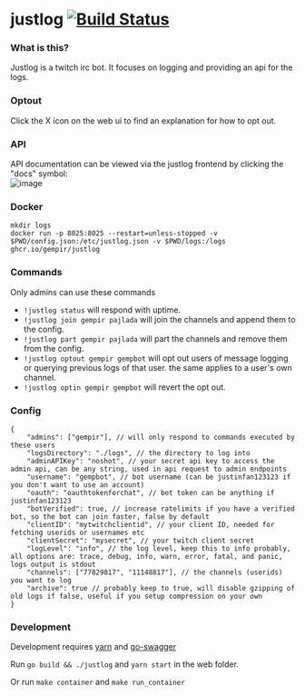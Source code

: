 # justlog [![Build Status](https://github.com/gempir/justlog/workflows/ci/badge.svg)](https://github.com/gempir/justlog/actions?query=workflow%3Aci)

### What is this?
Justlog is a twitch irc bot. It focuses on logging and providing an api for the logs.

### Optout

Click the X icon on the web ui to find an explanation for how to opt out.

### API

API documentation can be viewed via the justlog frontend by clicking the "docs" symbol:  
![image](https://user-images.githubusercontent.com/1629196/159481078-0de98f01-2816-49bd-8e17-ba7cf66cb064.png)

### Docker

```
mkdir logs
docker run -p 8025:8025 --restart=unless-stopped -v $PWD/config.json:/etc/justlog.json -v $PWD/logs:/logs ghcr.io/gempir/justlog
```

### Commands

Only admins can use these commands

- `!justlog status` will respond with uptime.
- `!justlog join gempir pajlada` will join the channels and append them to the config.
- `!justlog part gempir pajlada` will part the channels and remove them from the config.
- `!justlog optout gempir gempbot` will opt out users of message logging or querying previous logs of that user. the same applies to a user's own channel.
- `!justlog optin gempir gempbot` will revert the opt out.

### Config

```
{
    "admins": ["gempir"], // will only respond to commands executed by these users
    "logsDirectory": "./logs", // the directory to log into
    "adminAPIKey": "noshot", // your secret api key to access the admin api, can be any string, used in api request to admin endpoints
    "username": "gempbot", // bot username (can be justinfan123123 if you don't want to use an account)
    "oauth": "oauthtokenforchat", // bot token can be anything if justinfan123123
    "botVerified": true, // increase ratelimits if you have a verified bot, so the bot can join faster, false by default
    "clientID": "mytwitchclientid", // your client ID, needed for fetching userids or usernames etc
    "clientSecret": "mysecret", // your twitch client secret
    "logLevel": "info", // the log level, keep this to info probably, all options are: trace, debug, info, warn, error, fatal, and panic, logs output is stdout
    "channels": ["77829817", "11148817"], // the channels (userids) you want to log
    "archive": true // probably keep to true, will disable gzipping of old logs if false, useful if you setup compression on your own
}
```

### Development

Development requires [yarn](https://classic.yarnpkg.com/) and [go-swagger](https://goswagger.io/)

Run `go build && ./justlog` and `yarn start` in the web folder. 

Or run `make container` and `make run_container`
